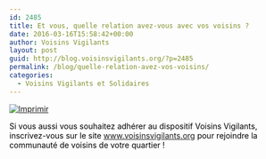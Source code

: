 ```yaml
---
id: 2485
title: Et vous, quelle relation avez-vous avec vos voisins ?
date: 2016-03-16T15:58:42+00:00
author: Voisins Vigilants
layout: post
guid: http://blog.voisinsvigilants.org/?p=2485
permalink: /blog/quelle-relation-avez-vos-voisins/
categories:
  - Voisins Vigilants et Solidaires
---
```

[<img class="aligncenter size-full wp-image-2486" src="./../../images/2016/03/image-article.jpg" alt="Imprimir" />](./../../images/2016/03/image-article.jpg)

<span style="color: #000000;">Si vous aussi vous souhaitez adhérer au dispositif Voisins Vigilants, inscrivez-vous sur le site </span><a style="font-weight: inherit; font-style: inherit; color: #fbc400;" href="http://www.voisinsvigilants.org/">www.voisinsvigilants.org</a><span style="color: #000000;"> pour rejoindre la communauté de voisins de votre quartier !</span>
